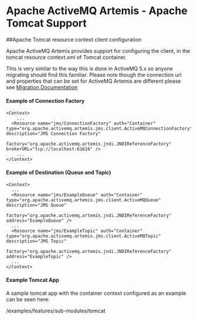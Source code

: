 # Apache ActiveMQ Artemis - Apache Tomcat Support


##Apache Tomcat resource context client configuration

Apache ActiveMQ Artemis provides support for configuring the client, in the tomcat resource context.xml of Tomcat container.

This is very similar to the way this is done in ActiveMQ 5.x so anyone migrating should find this familiar.
Please note though the connection url and properties that can be set for ActiveMQ Artemis are different please see [Migration Documentation](https://activemq.apache.org/artemis/migration/)

#### Example of Connection Factory
````
<Context>
    ...
  <Resource name="jms/ConnectionFactory" auth="Container" type="org.apache.activemq.artemis.jms.client.ActiveMQConnectionFactory" description="JMS Connection Factory"
        factory="org.apache.activemq.artemis.jndi.JNDIReferenceFactory" brokerURL="tcp://localhost:61616" />
    ...
</Context>
````

#### Example of Destination (Queue and Topic)

````
<Context>
  ...
  <Resource name="jms/ExampleQueue" auth="Container" type="org.apache.activemq.artemis.jms.client.ActiveMQQueue" description="JMS Queue"
        factory="org.apache.activemq.artemis.jndi.JNDIReferenceFactory" address="ExampleQueue" />
  ...
  <Resource name="jms/ExampleTopic" auth="Container" type="org.apache.activemq.artemis.jms.client.ActiveMQTopic" description="JMS Topic"
         factory="org.apache.activemq.artemis.jndi.JNDIReferenceFactory" address="ExampleTopic" />
  ...
</Context>
````

#### Example Tomcat App

A sample tomcat app with the container context configured as an example can be seen here: 

/examples/features/sub-modules/tomcat